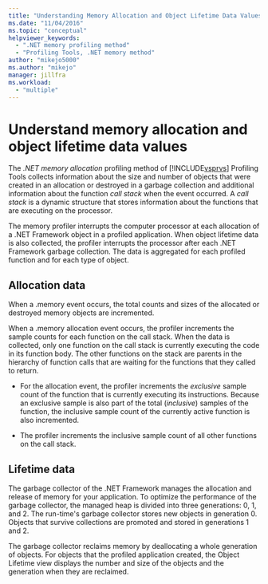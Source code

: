 ```yaml
---
title: "Understanding Memory Allocation and Object Lifetime Data Values | Microsoft Docs"
ms.date: "11/04/2016"
ms.topic: "conceptual"
helpviewer_keywords: 
  - ".NET memory profiling method"
  - "Profiling Tools, .NET memory method"
author: "mikejo5000"
ms.author: "mikejo"
manager: jillfra
ms.workload: 
  - "multiple"
---
```

# Understand memory allocation and object lifetime data values

The *.NET memory allocation* profiling method of [!INCLUDE[vsprvs](../code-quality/includes/vsprvs_md.md)] Profiling Tools collects information about the size and number of objects that were created in an allocation or destroyed in a garbage collection and additional information about the function *call stack* when the event occurred. A *call stack* is a dynamic structure that stores information about the functions that are executing on the processor.

The memory profiler interrupts the computer processor at each allocation of a .NET Framework object in a profiled application. When object lifetime data is also collected, the profiler interrupts the processor after each .NET Framework garbage collection. The data is aggregated for each profiled function and for each type of object.

## Allocation data

When a .memory event occurs, the total counts and sizes of the allocated or destroyed memory objects are incremented.

When a .memory allocation event occurs, the profiler increments the sample counts for each function on the call stack. When the data is collected, only one function on the call stack is currently executing the code in its function body. The other functions on the stack are parents in the hierarchy of function calls that are waiting for the functions that they called  to return.

- For the allocation event, the profiler increments the *exclusive* sample count of the function that is currently executing its instructions. Because an exclusive sample is also part of the total (*inclusive*) samples of the function, the inclusive sample count of the currently active function is also incremented.

- The profiler increments the inclusive sample count of all other functions on the call stack.

## Lifetime data

The garbage collector of the .NET Framework manages the allocation and release of memory for your application. To optimize the performance of the garbage collector, the managed heap is divided into three generations: 0, 1, and 2. The run-time's garbage collector stores new objects in generation 0. Objects that survive collections are promoted and stored in generations 1 and 2.

The garbage collector reclaims memory by deallocating a whole generation of objects. For objects that the profiled application created, the Object Lifetime view displays the number and size of the objects and the generation when they are reclaimed.